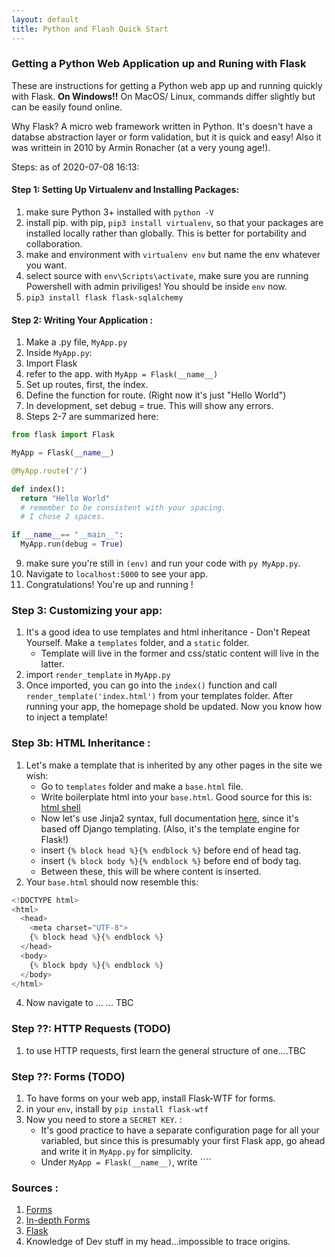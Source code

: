 ```yaml
---
layout: default
title: Python and Flash Quick Start
---
```

### Getting a Python Web Application up and Runing with Flask

These are instructions for getting a Python web app up and running quickly with Flask. **On Windows!!** On MacOS/ Linux, commands differ slightly but can be easily found online. 

Why Flask? A micro web framework written in Python. It's doesn't have a databse abstraction layer or form validation, but it is quick and easy!
Also it was writtein in 2010 by Armin Ronacher (at a very young age!).

Steps: as of 2020-07-08 16:13:

#### Step 1: Setting Up Virtualenv and Installing Packages: 
1. make sure Python 3+ installed with ``python -V`` 
2. install pip. with pip, ``pip3 install virtualenv``, so that your packages are installed locally rather than globally. This is better for portability and collaboration.
3. make and environment with ``virtualenv env`` but name the env whatever you want.
4. select source with ``env\Scripts\activate``, make sure you are running Powershell with admin priviliges! You should be inside ``env`` now. 
5. ``pip3 install flask flask-sqlalchemy``

#### Step 2: Writing Your Application : 
1. Make a .py file, ``MyApp.py``
2. Inside ``MyApp.py``: 
3. Import Flask
4. refer to the app. with ``MyApp = Flask(__name__)``
5. Set up routes, first, the index. 
6. Define the function for route. (Right now it's just "Hello World")
7. In development, set debug = true. This will show any errors. 
8. Steps 2-7 are summarized here:

``` python
from flask import Flask

MyApp = Flask(__name__)

@MyApp.route('/')

def index():
  return "Hello World" 
  # remember to be consistent with your spacing. 
  # I chose 2 spaces. 

if __name__== "__main__":
  MyApp.run(debug = True)

```

9. make sure you're still in ``(env)`` and run your code with ``py MyApp.py``. 
10. Navigate to ``localhost:5000`` to see your app. 
11. Congratulations! You're up and running !

### Step 3: Customizing your app: 

1. It's a good idea to use templates and html inheritance - Don't Repeat Yourself. Make a ``templates`` folder, and a ``static`` folder. 
    * Template will live in the former and css/static content will live in the latter. 
2. import ``render_template`` in ``MyApp.py``
3. Once imported, you can go into the ``index()`` function and call ``render_template('index.html')`` from your templates folder. After running your app, the homepage shold be updated. Now you know how to inject a template!

### Step 3b: HTML Inheritance :
1. Let's make a template that is inherited by any other pages in the site we wish:
    * Go to ``templates`` folder and make a ``base.html`` file. 
    * Write boilerplate html into your ``base.html``. Good source for this is: [html shell](http://htmlshell.com/)
    * Now let's use Jinja2 syntax, full documentation [here](https://jinja.palletsprojects.com/en/2.11.x/), since it's based off Django templating. (Also, it's the template engine for Flask!)
    * insert ``{% block head %}{% endblock %}`` before end of head tag.
    * insert ``{% block body %}{% endblock %}`` before end of body tag.
    * Between these, this will be where content is inserted. 
2. Your ``base.html`` should now resemble this:

``` python
<!DOCTYPE html>
<html>
  <head>
    <meta charset="UTF-8">
    {% block head %}{% endblock %}
  </head>
  <body>
    {% block bpdy %}{% endblock %}
  </body>
</html>
```

4. Now navigate to ... ... TBC

### Step ??: HTTP Requests (TODO)
1. to use HTTP requests, first learn the general structure of one....TBC

### Step ??: Forms (TODO)
1. To have forms on your web app, install Flask-WTF for forms. 
2. in your ``env``, install by ``pip install flask-wtf``
3. Now you need to store a `SECRET KEY`. :
    * It's good practice to have a separate configuration page for all your variabled, but since this is presumably your first Flask app, go ahead and write it in ``MyApp.py`` for simplicity. 
    * Under ``MyApp = Flask(__name__)``, write ````




### Sources : 
1. [Forms](https://www.youtube.com/watch?v=-O9NMdvWmE8)
2. [In-depth Forms](https://blog.miguelgrinberg.com/post/the-flask-mega-tutorial-part-iii-web-forms)
2. [Flask](https://www.youtube.com/watch?v=Z1RJmh_OqeA)
3. Knowledge of Dev stuff in my head...impossible to trace origins. 
